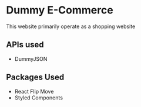 # Dummy E-Commerce
This website primarily operate as a shopping website 

## APIs used
- DummyJSON

## Packages Used
- React Flip Move
- Styled Components